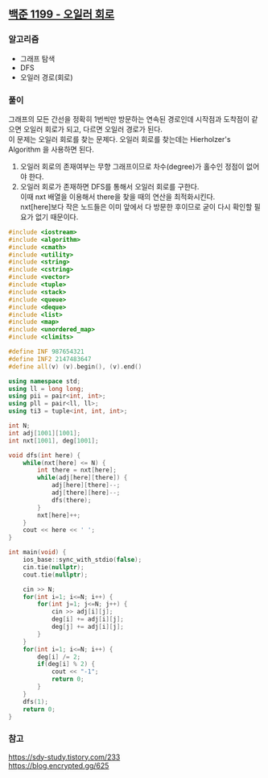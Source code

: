 ## [백준 1199 - 오일러 회로](https://www.acmicpc.net/problem/1199)

### 알고리즘
- 그래프 탐색
- DFS
- 오일러 경로(회로)

### 풀이
그래프의 모든 간선을 정확히 1번씩만 방문하는 연속된 경로인데 시작점과 도착점이 같으면 오일러 회로가 되고, 다르면 오일러 경로가 된다.  
이 문제는 오일러 회로를 찾는 문제다. 오일러 회로를 찾는데는 Hierholzer's Algorithm 을 사용하면 된다.  

1. 오일러 회로의 존재여부는 무향 그래프이므로 차수(degree)가 홀수인 정점이 없어야 한다.
2. 오일러 회로가 존재하면 DFS를 통해서 오일러 회로를 구한다.  
   이때 nxt 배열을 이용해서 there을 찾을 때의 연산을 최적화시킨다.  
   nxt[here]보다 작은 노드들은 이미 앞에서 다 방문한 후이므로 굳이 다시 확인할 필요가 없기 때문이다. 

```c++
#include <iostream>
#include <algorithm>
#include <cmath>
#include <utility>
#include <string>
#include <cstring>
#include <vector>
#include <tuple>
#include <stack>
#include <queue>
#include <deque>
#include <list>
#include <map>
#include <unordered_map>
#include <climits>

#define INF 987654321
#define INF2 2147483647
#define all(v) (v).begin(), (v).end()

using namespace std;
using ll = long long;
using pii = pair<int, int>;
using pll = pair<ll, ll>;
using ti3 = tuple<int, int, int>;

int N;
int adj[1001][1001];
int nxt[1001], deg[1001];

void dfs(int here) {
    while(nxt[here] <= N) {
        int there = nxt[here];
        while(adj[here][there]) {
            adj[here][there]--;
            adj[there][here]--;
            dfs(there);
        }
        nxt[here]++;
    }
    cout << here << ' ';
}

int main(void) {
    ios_base::sync_with_stdio(false);
    cin.tie(nullptr);
    cout.tie(nullptr);

    cin >> N;
    for(int i=1; i<=N; i++) {
        for(int j=1; j<=N; j++) {
            cin >> adj[i][j];
            deg[i] += adj[i][j];
            deg[j] += adj[i][j];
        }
    }
    for(int i=1; i<=N; i++) {
        deg[i] /= 2;
        if(deg[i] % 2) {
            cout << "-1";
            return 0;
        }
    }
    dfs(1);
    return 0;
}
```

### 참고
https://sdy-study.tistory.com/233  
https://blog.encrypted.gg/625